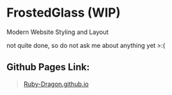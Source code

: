 # FrostedGlass (WIP) 
Modern Website Styling and Layout

not quite done, so do not ask me about anything yet >:(

## Github Pages Link: 

>[Ruby-Dragon.github.io](https://ruby-dragon.github.io/FrostedGlass/)
